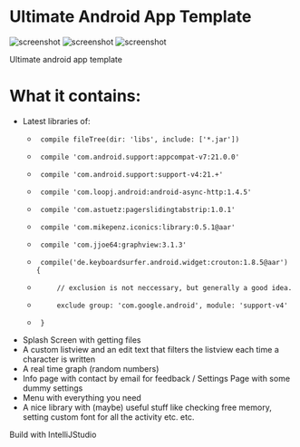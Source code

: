 Ultimate Android App Template
==========================

![screenshot](https://raw.githubusercontent.com/AndreiD/UltimateAndroidAppTemplate/master/device-2014-12-03-140754.png?raw=true "Screenshot")
![screenshot](https://raw.githubusercontent.com/AndreiD/UltimateAndroidAppTemplate/master/device-2014-12-03-140802.png?raw=true "Screenshot")
![screenshot](https://raw.githubusercontent.com/AndreiD/UltimateAndroidAppTemplate/master/device-2014-12-03-140811.png?raw=true "Screenshot")

Ultimate android app template

<h1>What it contains:</h1>

- Latest libraries of:
    *      compile fileTree(dir: 'libs', include: ['*.jar'])
    *      compile 'com.android.support:appcompat-v7:21.0.0'
    *      compile 'com.android.support:support-v4:21.+'
    *      compile 'com.loopj.android:android-async-http:1.4.5'
    *      compile 'com.astuetz:pagerslidingtabstrip:1.0.1'
    *      compile 'com.mikepenz.iconics:library:0.5.1@aar'
    *      compile 'com.jjoe64:graphview:3.1.3'
    *      compile('de.keyboardsurfer.android.widget:crouton:1.8.5@aar') {
    *          // exclusion is not neccessary, but generally a good idea.
    *          exclude group: 'com.google.android', module: 'support-v4'
    *      }

- Splash Screen with getting files
- A custom listview and an edit text that filters the listview each time a character is written
- A real time graph (random numbers)
- Info page with contact by email for feedback / Settings Page with some dummy settings
- Menu with everything you need
- A nice library with (maybe) useful stuff like checking free memory, setting custom font for all the activity etc. etc.

Build with IntelliJStudio



